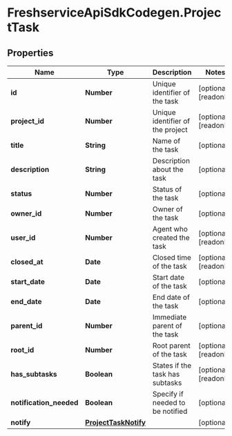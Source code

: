 # FreshserviceApiSdkCodegen.ProjectTask

## Properties

| Name                    | Type                                          | Description                      | Notes                 |
| ----------------------- | --------------------------------------------- | -------------------------------- | --------------------- |
| **id**                  | **Number**                                    | Unique identifier of the task    | [optional] [readonly] |
| **project_id**          | **Number**                                    | Unique identifier of the project | [optional] [readonly] |
| **title**               | **String**                                    | Name of the task                 | [optional]            |
| **description**         | **String**                                    | Description about the task       | [optional]            |
| **status**              | **Number**                                    | Status of the task               | [optional]            |
| **owner_id**            | **Number**                                    | Owner of the task                | [optional]            |
| **user_id**             | **Number**                                    | Agent who created the task       | [optional] [readonly] |
| **closed_at**           | **Date**                                      | Closed time of the task          | [optional] [readonly] |
| **start_date**          | **Date**                                      | Start date of the task           | [optional]            |
| **end_date**            | **Date**                                      | End date of the task             | [optional]            |
| **parent_id**           | **Number**                                    | Immediate parent of the task     | [optional]            |
| **root_id**             | **Number**                                    | Root parent of the task          | [optional] [readonly] |
| **has_subtasks**        | **Boolean**                                   | States if the task has subtasks  | [optional] [readonly] |
| **notification_needed** | **Boolean**                                   | Specify if needed to be notified | [optional]            |
| **notify**              | [**ProjectTaskNotify**](ProjectTaskNotify.md) |                                  | [optional]            |

